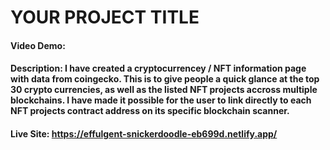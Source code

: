 # YOUR PROJECT TITLE

#### Video Demo: <URL HERE>

#### Description: I have created a cryptocurrencey / NFT information page with data from coingecko. This is to give people a quick glance at the top 30 crypto currencies, as well as the listed NFT projects accross multiple blockchains. I have made it possible for the user to link directly to each NFT projects contract address on its specific blockchain scanner.

#### Live Site: https://effulgent-snickerdoodle-eb699d.netlify.app/

